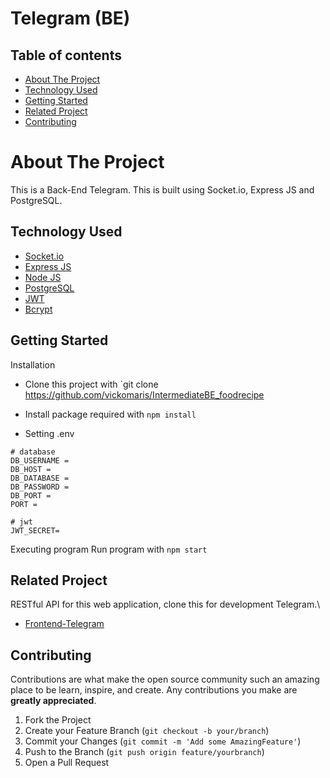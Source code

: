 
<h1>Telegram (BE)</h1>

## Table of contents
- [About The Project](#about-the-project)
- [Technology Used](#technology-used)
- [Getting Started](#getting-started)
- [Related Project](#related-project)
- [Contributing](#contributing)

# About The Project
This is a Back-End Telegram. This is built using Socket.io, Express JS and PostgreSQL.

## Technology Used
- [Socket.io](https://socket.io/)
- [Express JS](https://expressjs.com/)
- [Node JS](https://nodejs.org/en/)
- [PostgreSQL](https://www.postgresql.org/)
- [JWT](https://jwt.io/)
- [Bcrypt](https://www.npmjs.com/package/bcrypt)

## Getting Started
Installation

- Clone this project with `git clone https://github.com/vickomaris/IntermediateBE_foodrecipe

- Install package required with ```npm install```

- Setting .env

```
# database
DB_USERNAME = 
DB_HOST = 
DB_DATABASE = 
DB_PASSWORD =
DB_PORT = 
PORT = 

# jwt
JWT_SECRET=

```
Executing program
Run program with ```npm start```

## Related Project

RESTful API for this web application, clone this for development Telegram.\
- [Frontend-Telegram](https://github.com/vickomaris/Telegram-FE)

## Contributing

Contributions are what make the open source community such an amazing place to be learn, inspire, and create. Any contributions you make are **greatly appreciated**.

1. Fork the Project
2. Create your Feature Branch (`git checkout -b your/branch`)
3. Commit your Changes (`git commit -m 'Add some AmazingFeature'`)
4. Push to the Branch (`git push origin feature/yourbranch`)
5. Open a Pull Request
